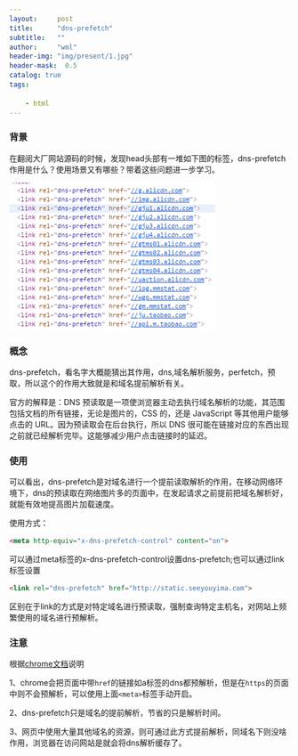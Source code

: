 ```yaml
---
layout:     post
title:      "dns-prefetch"
subtitle:   ""
author:     "wml"
header-img: "img/present/1.jpg"
header-mask:  0.5
catalog: true
tags:

    - html
---
```

### 背景

在翻阅大厂网站源码的时候，发现head头部有一堆如下图的标签，dns-prefetch作用是什么？使用场景又有哪些？带着这些问题进一步学习。

![1](/img/dns/1.png)

### 概念

dns-prefetch，看名字大概能猜出其作用，dns,域名解析服务，perfetch，预取，所以这个的作用大致就是和域名提前解析有关。

官方的解释是：DNS 预读取是一项使浏览器主动去执行域名解析的功能，其范围包括文档的所有链接，无论是图片的，CSS 的，还是 JavaScript 等其他用户能够点击的 URL。因为预读取会在后台执行，所以 DNS 很可能在链接对应的东西出现之前就已经解析完毕。这能够减少用户点击链接时的延迟。

### 使用

可以看出，dns-prefetch是对域名进行一个提前读取解析的作用，在移动网络环境下，dns的预读取在网络图片多的页面中，在发起请求之前提前把域名解析好，就能有效地提高图片加载速度。

使用方式：

```html
<meta http-equiv="x-dns-prefetch-control" content="on">
```

可以通过meta标签的x-dns-prefetch-control设置dns-prefetch;也可以通过link标签设置

```html
<link rel="dns-prefetch" href="http://static.seeyouyima.com">
```

区别在于link的方式是对特定域名进行预读取，强制查询特定主机名，对网站上频繁使用的域名进行预解析。

### 注意

根据[chrome文档](https://www.chromium.org/developers/design-documents/dns-prefetching)说明

1、chrome会把页面中带`href`的链接如a标签的dns都预解析，但是在`https`的页面中则不会预解析，可以使用上面`<meta>`标签手动开启。

2、dns-prefetch只是域名的提前解析，节省的只是解析时间。

3、网页中使用大量其他域名的资源，则可通过此方式提前解析，同域名下则没啥作用，浏览器在访问网站是就会将dns解析缓存了。